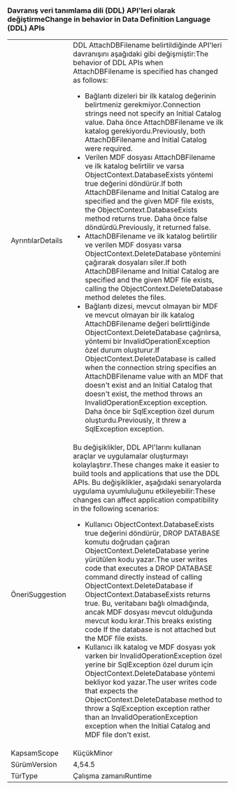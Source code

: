 ### <a name="change-in-behavior-in-data-definition-language-ddl-apis"></a><span data-ttu-id="cfd21-101">Davranış veri tanımlama dili (DDL) API'leri olarak değiştirme</span><span class="sxs-lookup"><span data-stu-id="cfd21-101">Change in behavior in Data Definition Language (DDL) APIs</span></span>

|   |   |
|---|---|
|<span data-ttu-id="cfd21-102">Ayrıntılar</span><span class="sxs-lookup"><span data-stu-id="cfd21-102">Details</span></span>|<span data-ttu-id="cfd21-103">DDL AttachDBFilename belirtildiğinde API'leri davranışını aşağıdaki gibi değişmiştir:</span><span class="sxs-lookup"><span data-stu-id="cfd21-103">The behavior of DDL APIs when AttachDBFilename is specified has changed as follows:</span></span><ul><li><span data-ttu-id="cfd21-104">Bağlantı dizeleri bir ilk katalog değerinin belirtmeniz gerekmiyor.</span><span class="sxs-lookup"><span data-stu-id="cfd21-104">Connection strings need not specify an Initial Catalog value.</span></span> <span data-ttu-id="cfd21-105">Daha önce AttachDBFilename ve ilk katalog gerekiyordu.</span><span class="sxs-lookup"><span data-stu-id="cfd21-105">Previously, both AttachDBFilename and Initial Catalog were required.</span></span></li><li><span data-ttu-id="cfd21-106">Verilen MDF dosyası AttachDBFilename ve ilk katalog belirtilir ve varsa ObjectContext.DatabaseExists yöntemi true değerini döndürür.</span><span class="sxs-lookup"><span data-stu-id="cfd21-106">If both AttachDBFilename and Initial Catalog are specified and the given MDF file exists, the ObjectContext.DatabaseExists method returns true.</span></span> <span data-ttu-id="cfd21-107">Daha önce false döndürdü.</span><span class="sxs-lookup"><span data-stu-id="cfd21-107">Previously, it returned false.</span></span></li><li><span data-ttu-id="cfd21-108">AttachDBFilename ve ilk katalog belirtilir ve verilen MDF dosyası varsa ObjectContext.DeleteDatabase yöntemini çağırarak dosyaları siler.</span><span class="sxs-lookup"><span data-stu-id="cfd21-108">If both AttachDBFilename and Initial Catalog are specified and the given MDF file exists, calling the ObjectContext.DeleteDatabase method deletes the files.</span></span></li><li><span data-ttu-id="cfd21-109">Bağlantı dizesi, mevcut olmayan bir MDF ve mevcut olmayan bir ilk katalog AttachDBFilename değeri belirttiğinde ObjectContext.DeleteDatabase çağrılırsa, yöntemi bir InvalidOperationException özel durum oluşturur.</span><span class="sxs-lookup"><span data-stu-id="cfd21-109">If ObjectContext.DeleteDatabase is called when the connection string specifies an AttachDBFilename value with an MDF that doesn't exist and an Initial Catalog that doesn't exist, the method throws an InvalidOperationException exception.</span></span> <span data-ttu-id="cfd21-110">Daha önce bir SqlException özel durum oluşturdu.</span><span class="sxs-lookup"><span data-stu-id="cfd21-110">Previously, it threw a SqlException exception.</span></span></li></ul>|
|<span data-ttu-id="cfd21-111">Öneri</span><span class="sxs-lookup"><span data-stu-id="cfd21-111">Suggestion</span></span>|<span data-ttu-id="cfd21-112">Bu değişiklikler, DDL API'larını kullanan araçlar ve uygulamalar oluşturmayı kolaylaştırır.</span><span class="sxs-lookup"><span data-stu-id="cfd21-112">These changes make it easier to build tools and applications that use the DDL APIs.</span></span> <span data-ttu-id="cfd21-113">Bu değişiklikler, aşağıdaki senaryolarda uygulama uyumluluğunu etkileyebilir:</span><span class="sxs-lookup"><span data-stu-id="cfd21-113">These changes can affect application compatibility in the following scenarios:</span></span><ul><li><span data-ttu-id="cfd21-114">Kullanıcı ObjectContext.DatabaseExists true değerini döndürür, DROP DATABASE komutu doğrudan çağıran ObjectContext.DeleteDatabase yerine yürütülen kodu yazar.</span><span class="sxs-lookup"><span data-stu-id="cfd21-114">The user writes code that executes a DROP DATABASE command directly instead of calling ObjectContext.DeleteDatabase if ObjectContext.DatabaseExists returns true.</span></span> <span data-ttu-id="cfd21-115">Bu, veritabanı bağlı olmadığında, ancak MDF dosyası mevcut olduğunda mevcut kodu kırar.</span><span class="sxs-lookup"><span data-stu-id="cfd21-115">This breaks existing code If the database is not attached but the MDF file exists.</span></span></li><li><span data-ttu-id="cfd21-116">Kullanıcı ilk katalog ve MDF dosyası yok varken bir InvalidOperationException özel yerine bir SqlException özel durum için ObjectContext.DeleteDatabase yöntemi bekliyor kod yazar.</span><span class="sxs-lookup"><span data-stu-id="cfd21-116">The user writes code that expects the ObjectContext.DeleteDatabase method to throw a SqlException exception rather than an InvalidOperationException exception when the Initial Catalog and MDF file don't exist.</span></span></li></ul>|
|<span data-ttu-id="cfd21-117">Kapsam</span><span class="sxs-lookup"><span data-stu-id="cfd21-117">Scope</span></span>|<span data-ttu-id="cfd21-118">Küçük</span><span class="sxs-lookup"><span data-stu-id="cfd21-118">Minor</span></span>|
|<span data-ttu-id="cfd21-119">Sürüm</span><span class="sxs-lookup"><span data-stu-id="cfd21-119">Version</span></span>|<span data-ttu-id="cfd21-120">4,5</span><span class="sxs-lookup"><span data-stu-id="cfd21-120">4.5</span></span>|
|<span data-ttu-id="cfd21-121">Tür</span><span class="sxs-lookup"><span data-stu-id="cfd21-121">Type</span></span>|<span data-ttu-id="cfd21-122">Çalışma zamanı</span><span class="sxs-lookup"><span data-stu-id="cfd21-122">Runtime</span></span>|

